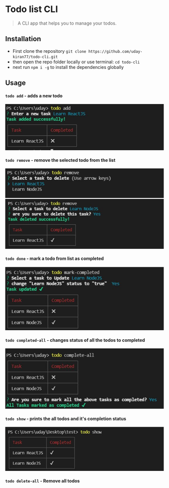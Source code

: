 # Todo list CLI 
> A CLI app that helps you to manage your todos.

## Installation
- First clone the repository `git clone https://github.com/uday-kiran77/todo-cli.git`
- then open the repo folder locally or use terminal: `cd todo-cli`
- next run `npm i -g` to install the dependencies globally
## Usage
#### `todo add` - adds a new todo 
![add](/images/01-add.JPG?raw=true)

#### `todo remove` - remove the selected todo from the list
![remove01](/images/remove01.JPG?raw=true)
![remove02](/images/remove02.JPG?raw=true)

#### `todo done` - mark a todo from list as completed
![completed](images/completed-03.JPG?raw=true)


#### `todo completed-all` - changes status of all the todos to completed
![all-completed](/images/all%20completed.JPG?raw=true)

#### `todo show` - prints the all todos and it's completion status
![show](/images/show.JPG?raw=true)


#### `todo delete-all` - Remove all todos 




